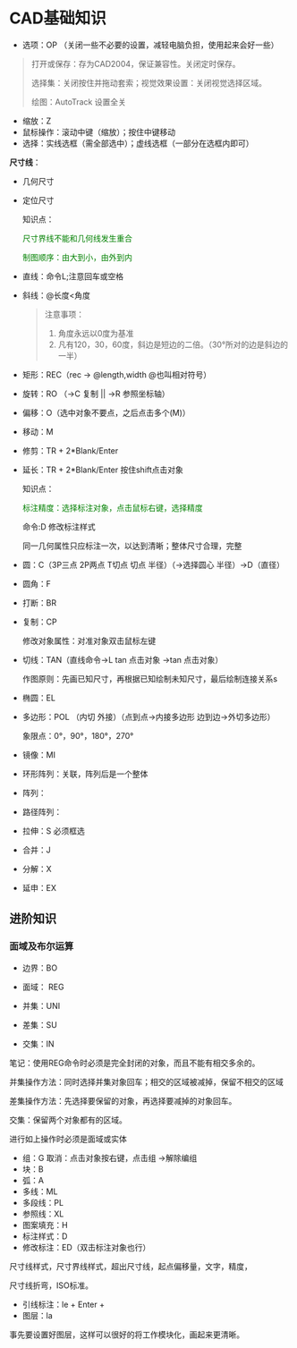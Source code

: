 # CAD基础知识



- 选项：OP （关闭一些不必要的设置，减轻电脑负担，使用起来会好一些）

> 打开或保存：存为CAD2004，保证兼容性。关闭定时保存。
>
> 选择集：关闭按住并拖动套索；视觉效果设置：关闭视觉选择区域。
>
> 绘图：AutoTrack 设置全关

- 缩放：Z
- 鼠标操作：滚动中键（缩放）；按住中键移动
- 选择：实线选框（需全部选中）；虚线选框（一部分在选框内即可）

**尺寸线**：

- 几何尺寸

- 定位尺寸

  知识点：

  <font color=green>尺寸界线不能和几何线发生重合</font>

  <font color=green>制图顺序：由大到小，由外到内</font>

- 直线：命令L;注意回车或空格

- 斜线：@长度<角度

  > 注意事项：
  >
  > 1. 角度永远以0度为基准
  > 2. 凡有120，30，60度，斜边是短边的二倍。（30°所对的边是斜边的一半）

- 矩形：REC（rec -> @length,width  @也叫相对符号）

- 旋转：RO （->C 复制 || ->R 参照坐标轴）

- 偏移：O（选中对象不要点，之后点击多个(M)）

- 移动：M

- 修剪：TR + 2*Blank/Enter

- 延长：TR + 2*Blank/Enter 按住shift点击对象

  知识点：

  <font color=green>标注精度：选择标注对象，点击鼠标右键，选择精度</font>

  命令:D 修改标注样式

  同一几何属性只应标注一次，以达到清晰；整体尺寸合理，完整

- 圆：C（3P三点 2P两点 T切点 切点 半径）（->选择圆心 半径）->D（直径）

- 圆角：F

- 打断：BR

- 复制：CP

  修改对象属性：对准对象双击鼠标左键

- 切线：TAN（直线命令->L tan 点击对象 ->tan 点击对象）

  作图原则：先画已知尺寸，再根据已知绘制未知尺寸，最后绘制连接关系s
  
- 椭圆：EL 

- 多边形：POL （内切 外接）（点到点->内接多边形 边到边->外切多边形）

  象限点：0°，90°，180°，270°
  
- 镜像：MI 

- 环形阵列：关联，阵列后是一个整体

- 阵列：

- 路径阵列：

- 拉伸：S 必须框选

- 合并：J

- 分解：X

- 延申：EX

## 进阶知识

### 面域及布尔运算

- 边界：BO

- 面域： REG

- 并集：UNI

- 差集：SU

- 交集：IN

笔记：使用REG命令时必须是完全封闭的对象，而且不能有相交多余的。

并集操作方法：同时选择并集对象回车；相交的区域被减掉，保留不相交的区域

差集操作方法：先选择要保留的对象，再选择要减掉的对象回车。

交集：保留两个对象都有的区域。

进行如上操作时必须是面域或实体

- 组：G 取消：点击对象按右键，点击组 ->解除编组 
- 块：B
- 弧：A
- 多线：ML
- 多段线：PL
- 参照线：XL
- 图案填充：H
- 标注样式：D
- 修改标注：ED（双击标注对象也行）

尺寸线样式，尺寸界线样式，超出尺寸线，起点偏移量，文字，精度，

尺寸线折弯，ISO标准。

- 引线标注：le + Enter + <Esc>
- 图层：la

事先要设置好图层，这样可以很好的将工作模块化，画起来更清晰。

